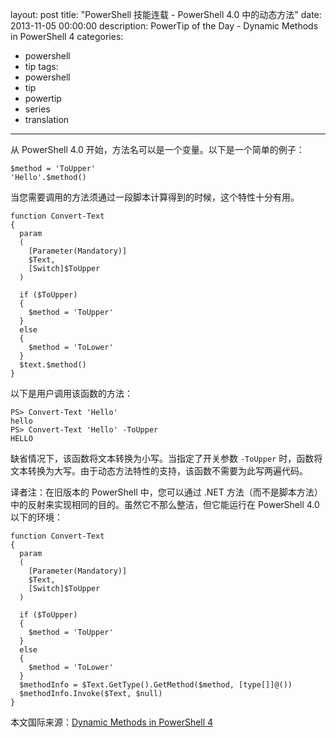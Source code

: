 ﻿layout: post
title: "PowerShell 技能连载 - PowerShell 4.0 中的动态方法"
date: 2013-11-05 00:00:00
description: PowerTip of the Day - Dynamic Methods in PowerShell 4
categories:
- powershell
- tip
tags:
- powershell
- tip
- powertip
- series
- translation
---
从 PowerShell 4.0 开始，方法名可以是一个变量。以下是一个简单的例子：

	$method = 'ToUpper'
	'Hello'.$method() 

当您需要调用的方法须通过一段脚本计算得到的时候，这个特性十分有用。

	function Convert-Text
	{
	  param
	  (
	    [Parameter(Mandatory)]
	    $Text,
	    [Switch]$ToUpper
	  )
	
	  if ($ToUpper)
	  {
	    $method = 'ToUpper'
	  }
	  else
	  {
	    $method = 'ToLower'
	  }
	  $text.$method()
	} 

以下是用户调用该函数的方法：

	PS> Convert-Text 'Hello'
	hello
	PS> Convert-Text 'Hello' -ToUpper
	HELLO

缺省情况下，该函数将文本转换为小写。当指定了开关参数 `-ToUpper` 时，函数将文本转换为大写。由于动态方法特性的支持，该函数不需要为此写两遍代码。

译者注：在旧版本的 PowerShell 中，您可以通过 .NET 方法（而不是脚本方法）中的反射来实现相同的目的。虽然它不那么整洁，但它能运行在 PowerShell 4.0 以下的环境：

	function Convert-Text
	{
	  param
	  (
	    [Parameter(Mandatory)]
	    $Text,
	    [Switch]$ToUpper
	  )
	
	  if ($ToUpper)
	  {
	    $method = 'ToUpper'
	  }
	  else
	  {
	    $method = 'ToLower'
	  }
	  $methodInfo = $Text.GetType().GetMethod($method, [type[]]@())
	  $methodInfo.Invoke($Text, $null)
	} 

<!--more-->
本文国际来源：[Dynamic Methods in PowerShell 4](http://powershell.com/cs/blogs/tips/archive/2013/11/05/dynamic-methods-in-powershell-4.aspx)
